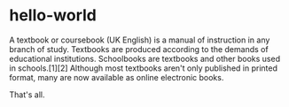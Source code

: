 # hello-world

A textbook or coursebook (UK English) is a manual of instruction in any branch of study. Textbooks are produced according to the demands of educational institutions. Schoolbooks are textbooks and other books used in schools.[1][2] Although most textbooks aren't only published in printed format, many are now available as online electronic books.

That's all.
